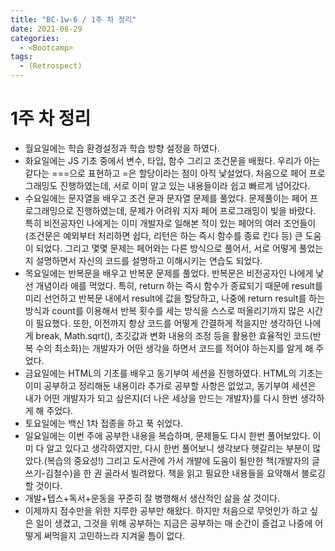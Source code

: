 ```yaml
---
title: "BC-1w-6 / 1주 차 정리"
date: 2021-08-29
categories:
  - <Bootcamp>
tags:
  - (Retrospect)
---
```


# 1주 차 정리

- 월요일에는 학습 환경설정과 학습 방향 설정을 하였다.
- 화요일에는 JS 기초 중에서 변수, 타입, 함수 그리고 조건문을 배웠다. 우리가 아는 같다는 ===으로 표현하고 =은 할당이라는 점이 아직 낯설었다. 처음으로 페어 프로그래밍도 진행하였는데, 서로 이미 알고 있는 내용들이라 쉽고 빠르게 넘어갔다.
- 수요일에는 문자열을 배우고 조건 문과 문자열 문제를 풀었다. 문제풀이는 페어 프로그래밍으로 진행하였는데, 문제가 어려워 지자 페어 프로그래밍이 빛을 바랐다. 특히 비전공자인 나에게는 이미 개발자로 일해본 적이 있는 페어의 여러 조언들이(조건문은 예외부터 처리하면 쉽다, 리턴은 하는 즉시 함수를 종료 킨다 등) 큰 도움이 되었다. 그리고 몇몇 문제는 페어와는 다른 방식으로 풀어서, 서로 어떻게 풀었는지 설명하면서 자신의 코드를 설명하고 이해시키는 연습도 되었다.
- 목요일에는 반복문을 배우고 반복문 문제를 풀었다. 반복문은 비전공자인 나에게 낯선 개념이라 애를 먹었다. 특히, return 하는 즉시 함수가 종료되기 때문에 result를 미리 선언하고 반복문 내에서 result에 값을 할당하고, 나중에 return result를 하는 방식과 count를 이용해서 반복 횟수를 세는 방식을 스스로 떠올리기까지 많은 시간이 필요했다. 또한, 이전까지 항상 코드를 어떻게 간결하게 적을지만 생각하던 나에게 break, Math.sqrt(), 초깃값과 변화 내용의 조정 등을 활용한 효율적인 코드(반복 수의 최소화)는 개발자가 어떤 생각을 하면서 코드를 적어야 하는지를 알게 해 주었다.
- 금요일에는 HTML의 기초를 배우고 동기부여 세션을 진행하였다. HTML의 기초는 이미 공부하고 정리해둔 내용이라 추가로 공부할 사항은 없었고, 동기부여 세션은 내가 어떤 개발자가 되고 싶은지(더 나은 세상을 만드는 개발자)를 다시 한번 생각하게 해 주었다.
- 토요일에는 백신 1차 접종을 하고 푹 쉬었다.
- 일요일에는 이번 주에 공부한 내용을 복습하며, 문제들도 다시 한번 풀어보았다. 이미 다 알고 있다고 생각하였지만, 다시 한번 풀어보니 생각보다 헷갈리는 부분이 많았다.(복습의 중요성!) 그리고 도서관에 가서 개발에 도움이 될만한 책(개발자의 글쓰기-김철수)을 한 권 골라서 빌려왔다. 책을 읽고 필요한 내용들을 요약해서 블로깅할 것이다.
- 개발+텝스+독서+운동을 꾸준히 잘 병행해서 생산적인 삶을 살 것이다.
- 이제까지 점수만을 위한 지루한 공부만 해왔다. 하지만 처음으로 무엇인가 하고 싶은 일이 생겼고, 그것을 위해 공부하는 지금은 공부하는 매 순간이 즐겁고 나중에 어떻게 써먹을지 고민하느라 지겨울 틈이 없다.
